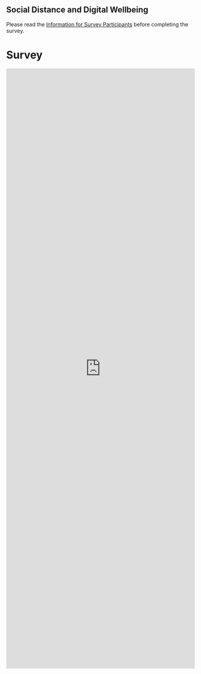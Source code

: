 ## Social Distance and Digital Wellbeing

Please read the <a href="https://jacographer.github.io/survey-cover-letter/" target="_blank">Information for Survey Participants</a> before completing the survey.

# Survey
<iframe src="https://docs.google.com/forms/d/e/1FAIpQLScHprI81IxtXUK3o8NYhYj7nhxhWHJhdBFGhz9K4AW8SwK-RQ/viewform?embedded=true" width="100%" height="1600" frameborder="0" marginheight="0" marginwidth="0" onload="parent.location= 'http://jacographer.com/survey/#survey';">Loading…</iframe>
